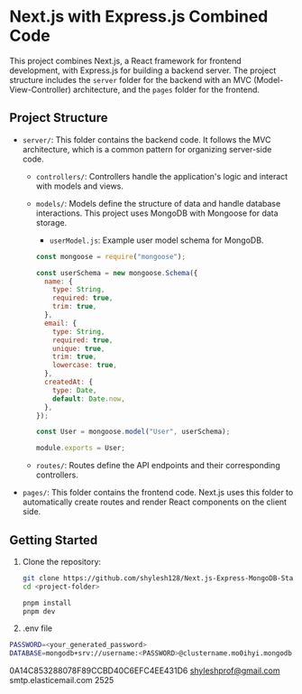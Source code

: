 # Next.js with Express.js Combined Code

This project combines Next.js, a React framework for frontend development, with Express.js for building a backend server. The project structure includes the `server` folder for the backend with an MVC (Model-View-Controller) architecture, and the `pages` folder for the frontend.

## Project Structure

- `server/`: This folder contains the backend code. It follows the MVC architecture, which is a common pattern for organizing server-side code.

  - `controllers/`: Controllers handle the application's logic and interact with models and views.

  - `models/`: Models define the structure of data and handle database interactions. This project uses MongoDB with Mongoose for data storage.

    - `userModel.js`: Example user model schema for MongoDB.

    ```javascript
    const mongoose = require("mongoose");

    const userSchema = new mongoose.Schema({
      name: {
        type: String,
        required: true,
        trim: true,
      },
      email: {
        type: String,
        required: true,
        unique: true,
        trim: true,
        lowercase: true,
      },
      createdAt: {
        type: Date,
        default: Date.now,
      },
    });

    const User = mongoose.model("User", userSchema);

    module.exports = User;
    ```

  - `routes/`: Routes define the API endpoints and their corresponding controllers.

- `pages/`: This folder contains the frontend code. Next.js uses this folder to automatically create routes and render React components on the client side.

## Getting Started

1. Clone the repository:

   ```bash
   git clone https://github.com/shylesh128/Next.js-Express-MongoDB-Starter-Template.git
   cd <project-folder>

   pnpm install
   pnpm dev
   ```

2. .env file

```bash
PASSWORD=<your_generated_password>
DATABASE=mongodb+srv://username:<PASSWORD>@clustername.mo0ihyi.mongodb.net/?retryWrites=true&w=majority

```

0A14C853288078F89CCBD40C6EFC4EE431D6
shyleshprof@gmail.com
smtp.elasticemail.com
2525
